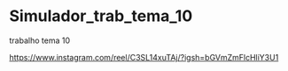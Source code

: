 # Simulador_trab_tema_10
trabalho tema 10


https://www.instagram.com/reel/C3SL14xuTAj/?igsh=bGVmZmFlcHliY3U1
